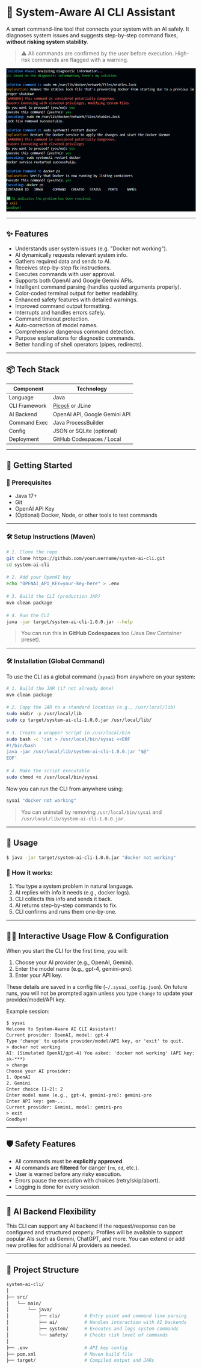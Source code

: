 # 🧠 System-Aware AI CLI Assistant

A smart command-line tool that connects your system with an AI safely. It diagnoses system issues and suggests step-by-step command fixes, **without risking system stability**.

> ⚠️ All commands are confirmed by the user before execution. High-risk commands are flagged with a warning.

![CLI Demo Screenshot]({10B4EB0D-B3EA-43CE-A77A-8F23C43AEF40}.png)

---

## ✨ Features

* Understands user system issues (e.g. "Docker not working").
* AI dynamically requests relevant system info.
* Gathers required data and sends to AI.
* Receives step-by-step fix instructions.
* Executes commands with user approval.
* Supports both OpenAI and Google Gemini APIs.
* Intelligent command parsing (handles quoted arguments properly).
* Color-coded terminal output for better readability.
* Enhanced safety features with detailed warnings.
* Improved command output formatting.
* Interrupts and handles errors safely.
* Command timeout protection.
* Auto-correction of model names.
* Comprehensive dangerous command detection.
* Purpose explanations for diagnostic commands.
* Better handling of shell operators (pipes, redirects).

---

## 📦 Tech Stack

| Component     | Technology                               |
| ------------- | ---------------------------------------- |
| Language      | Java                                     |
| CLI Framework | [Picocli](https://picocli.info) or JLine |
| AI Backend    | OpenAI API, Google Gemini API            |
| Command Exec  | Java ProcessBuilder                      |
| Config        | JSON or SQLite (optional)                |
| Deployment    | GitHub Codespaces / Local                |

---

## 🚀 Getting Started

### 🔧 Prerequisites

* Java 17+
* Git
* OpenAI API Key
* (Optional) Docker, Node, or other tools to test commands

---

### 🛠 Setup Instructions (Maven)

```bash
# 1. Clone the repo
git clone https://github.com/yourusername/system-ai-cli.git
cd system-ai-cli

# 2. Add your OpenAI key
echo "OPENAI_API_KEY=your-key-here" > .env

# 3. Build the CLI (production JAR)
mvn clean package

# 4. Run the CLI
java -jar target/system-ai-cli-1.0.0.jar --help
```

> You can run this in **GitHub Codespaces** too (Java Dev Container preset).

---

### 🛠 Installation (Global Command)

To use the CLI as a global command (`sysai`) from anywhere on your system:

```bash
# 1. Build the JAR (if not already done)
mvn clean package

# 2. Copy the JAR to a standard location (e.g., /usr/local/lib)
sudo mkdir -p /usr/local/lib
sudo cp target/system-ai-cli-1.0.0.jar /usr/local/lib/

# 3. Create a wrapper script in /usr/local/bin
sudo bash -c 'cat > /usr/local/bin/sysai <<EOF
#!/bin/bash
java -jar /usr/local/lib/system-ai-cli-1.0.0.jar "$@"
EOF'

# 4. Make the script executable
sudo chmod +x /usr/local/bin/sysai
```

Now you can run the CLI from anywhere using:

```bash
sysai "docker not working"
```

> You can uninstall by removing `/usr/local/bin/sysai` and `/usr/local/lib/system-ai-cli-1.0.0.jar`.

---

## 🧪 Usage

```bash
$ java -jar target/system-ai-cli-1.0.0.jar "docker not working"
```

### 🧠 How it works:

1. You type a system problem in natural language.
2. AI replies with info it needs (e.g., docker logs).
3. CLI collects this info and sends it back.
4. AI returns step-by-step commands to fix.
5. CLI confirms and runs them one-by-one.

---

## 🧑‍💻 Interactive Usage Flow & Configuration

When you start the CLI for the first time, you will:
1. Choose your AI provider (e.g., OpenAI, Gemini).
2. Enter the model name (e.g., gpt-4, gemini-pro).
3. Enter your API key.

These details are saved in a config file (`~/.sysai_config.json`). On future runs, you will not be prompted again unless you type `change` to update your provider/model/API key.

Example session:

```
$ sysai
Welcome to System-Aware AI CLI Assistant!
Current provider: OpenAI, model: gpt-4
Type 'change' to update provider/model/API key, or 'exit' to quit.
> docker not working
AI: [Simulated OpenAI/gpt-4] You asked: 'docker not working' (API key: sk-***)
> change
Choose your AI provider:
1. OpenAI
2. Gemini
Enter choice [1-2]: 2
Enter model name (e.g., gpt-4, gemini-pro): gemini-pro
Enter API key: gem-...
Current provider: Gemini, model: gemini-pro
> exit
Goodbye!
```

---

## 🛡️ Safety Features

* All commands must be **explicitly approved**.
* AI commands are **filtered** for danger (`rm`, `dd`, etc.).
* User is warned before any risky execution.
* Errors pause the execution with choices (retry/skip/abort).
* Logging is done for every session.

---

## 🔄 AI Backend Flexibility

This CLI can support any AI backend if the request/response can be configured and structured properly. Profiles will be available to support popular AIs such as Gemini, ChatGPT, and more. You can extend or add new profiles for additional AI providers as needed.

---

## 📁 Project Structure

```bash
system-ai-cli/
│
├── src/
│   └── main/
│       └── java/
│           ├── cli/         # Entry point and command line parsing
│           ├── ai/          # Handles interaction with AI backends
│           ├── system/      # Executes and logs system commands
│           └── safety/      # Checks risk level of commands
│
├── .env                     # API key config
├── pom.xml                  # Maven build file
├── target/                  # Compiled output and JARs